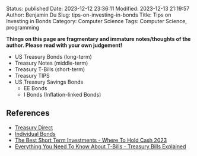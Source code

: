Status: published
Date: 2023-12-12 23:36:11
Modified: 2023-12-13 21:19:57
Author: Benjamin Du
Slug: tips-on-investing-in-bonds
Title: Tips on Investing in Bonds
Category: Computer Science
Tags: Computer Science, programming

**Things on this page are fragmentary and immature notes/thoughts of the author. Please read with your own judgement!**

- US Treasury Bonds (long-term)
- Treasury Notes (middle-term)
- Treasury T-Bills (short-term)
- Treasury TIPS
- US Treasury Savings Bonds 
    - EE Bonds
    - I Bonds (Inflation-linked Bonds)

## References

- [Treasury Direct](https://www.treasurydirect.gov/)
- [Individual Bonds](https://www.schwab.com/fixed-income/individual-bonds?src=SEM&ef_id=CjwKCAiApuCrBhAuEiwA8VJ6JmCOZTxIig9EEMUGbOB8j_rrqvIKDUU5Il1HnQpqnGCGkkv1OxhvGBoCnlAQAvD_BwE:G:s&s_kwcid=AL!5158!3!661194950835!e!!g!!how%20to%20buy%20corporate%20bonds!718279563!39135221162&keywordid=aud-314039084389:kwd-1788267361&gad_source=1&gclid=CjwKCAiApuCrBhAuEiwA8VJ6JmCOZTxIig9EEMUGbOB8j_rrqvIKDUU5Il1HnQpqnGCGkkv1OxhvGBoCnlAQAvD_BwE)
- [The Best Short Term Investments - Where To Hold Cash 2023](https://www.youtube.com/watch?v=qw-vhZWAB20)
- [Everything You Need To Know About T-Bills - Treasury Bills Explained](https://www.youtube.com/watch?v=ZMX2hp_nXiM)
